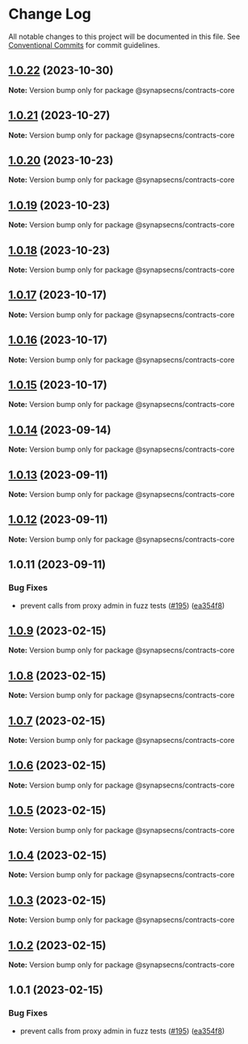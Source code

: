 # Change Log

All notable changes to this project will be documented in this file.
See [Conventional Commits](https://conventionalcommits.org) for commit guidelines.

## [1.0.22](https://github.com/synapsecns/sanguine/compare/@synapsecns/contracts-core@1.0.21...@synapsecns/contracts-core@1.0.22) (2023-10-30)

**Note:** Version bump only for package @synapsecns/contracts-core





## [1.0.21](https://github.com/synapsecns/sanguine/compare/@synapsecns/contracts-core@1.0.20...@synapsecns/contracts-core@1.0.21) (2023-10-27)

**Note:** Version bump only for package @synapsecns/contracts-core





## [1.0.20](https://github.com/synapsecns/sanguine/compare/@synapsecns/contracts-core@1.0.19...@synapsecns/contracts-core@1.0.20) (2023-10-23)

**Note:** Version bump only for package @synapsecns/contracts-core





## [1.0.19](https://github.com/synapsecns/sanguine/compare/@synapsecns/contracts-core@1.0.18...@synapsecns/contracts-core@1.0.19) (2023-10-23)

**Note:** Version bump only for package @synapsecns/contracts-core





## [1.0.18](https://github.com/synapsecns/sanguine/compare/@synapsecns/contracts-core@1.0.17...@synapsecns/contracts-core@1.0.18) (2023-10-23)

**Note:** Version bump only for package @synapsecns/contracts-core





## [1.0.17](https://github.com/synapsecns/sanguine/compare/@synapsecns/contracts-core@1.0.16...@synapsecns/contracts-core@1.0.17) (2023-10-17)

**Note:** Version bump only for package @synapsecns/contracts-core





## [1.0.16](https://github.com/synapsecns/sanguine/compare/@synapsecns/contracts-core@1.0.15...@synapsecns/contracts-core@1.0.16) (2023-10-17)

**Note:** Version bump only for package @synapsecns/contracts-core





## [1.0.15](https://github.com/synapsecns/sanguine/compare/@synapsecns/contracts-core@1.0.14...@synapsecns/contracts-core@1.0.15) (2023-10-17)

**Note:** Version bump only for package @synapsecns/contracts-core





## [1.0.14](https://github.com/synapsecns/sanguine/compare/@synapsecns/contracts-core@1.0.13...@synapsecns/contracts-core@1.0.14) (2023-09-14)

**Note:** Version bump only for package @synapsecns/contracts-core





## [1.0.13](https://github.com/synapsecns/sanguine/compare/@synapsecns/contracts-core@1.0.12...@synapsecns/contracts-core@1.0.13) (2023-09-11)

**Note:** Version bump only for package @synapsecns/contracts-core





## [1.0.12](https://github.com/synapsecns/sanguine/compare/@synapsecns/contracts-core@1.0.11...@synapsecns/contracts-core@1.0.12) (2023-09-11)

**Note:** Version bump only for package @synapsecns/contracts-core





## 1.0.11 (2023-09-11)


### Bug Fixes

* prevent calls from proxy admin in fuzz tests ([#195](https://github.com/synapsecns/sanguine/issues/195)) ([ea354f8](https://github.com/synapsecns/sanguine/commit/ea354f8f0bf6c462514b2b47c696d0c6d795defe))





## [1.0.9](https://github.com/synapsecns/sanguine/compare/@synapsecns/contracts-core@1.0.8...@synapsecns/contracts-core@1.0.9) (2023-02-15)

**Note:** Version bump only for package @synapsecns/contracts-core





## [1.0.8](https://github.com/synapsecns/sanguine/compare/@synapsecns/contracts-core@1.0.7...@synapsecns/contracts-core@1.0.8) (2023-02-15)

**Note:** Version bump only for package @synapsecns/contracts-core





## [1.0.7](https://github.com/synapsecns/sanguine/compare/@synapsecns/contracts-core@1.0.6...@synapsecns/contracts-core@1.0.7) (2023-02-15)

**Note:** Version bump only for package @synapsecns/contracts-core





## [1.0.6](https://github.com/synapsecns/sanguine/compare/@synapsecns/contracts-core@1.0.5...@synapsecns/contracts-core@1.0.6) (2023-02-15)

**Note:** Version bump only for package @synapsecns/contracts-core





## [1.0.5](https://github.com/synapsecns/sanguine/compare/@synapsecns/contracts-core@1.0.4...@synapsecns/contracts-core@1.0.5) (2023-02-15)

**Note:** Version bump only for package @synapsecns/contracts-core





## [1.0.4](https://github.com/synapsecns/sanguine/compare/@synapsecns/contracts-core@1.0.3...@synapsecns/contracts-core@1.0.4) (2023-02-15)

**Note:** Version bump only for package @synapsecns/contracts-core





## [1.0.3](https://github.com/synapsecns/sanguine/compare/@synapsecns/contracts-core@1.0.2...@synapsecns/contracts-core@1.0.3) (2023-02-15)

**Note:** Version bump only for package @synapsecns/contracts-core





## [1.0.2](https://github.com/synapsecns/sanguine/compare/@synapsecns/contracts-core@1.0.1...@synapsecns/contracts-core@1.0.2) (2023-02-15)

**Note:** Version bump only for package @synapsecns/contracts-core





## 1.0.1 (2023-02-15)


### Bug Fixes

* prevent calls from proxy admin in fuzz tests ([#195](https://github.com/synapsecns/sanguine/issues/195)) ([ea354f8](https://github.com/synapsecns/sanguine/commit/ea354f8f0bf6c462514b2b47c696d0c6d795defe))

